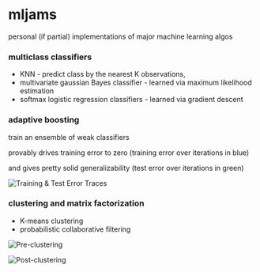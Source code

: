 # mljams
personal (if partial) implementations of major machine learning algos

### multiclass classifiers

* KNN - predict class by the nearest K observations,
* multivariate gaussian Bayes classifier - learned via maximum likelihood estimation
* softmax logistic regression classifiers - learned via gradient descent


### adaptive boosting
train an ensemble of weak classifiers


provably drives training error to zero (training error over iterations in blue)


and gives pretty solid generalizability (test error over iterations in green)


![Training & Test Error Traces](http://i.imgur.com/7qg1vCj.png)


### clustering and matrix factorization

* K-means clustering
* probabilistic collaborative filtering


![Pre-clustering](http://i.imgur.com/OZJpjJd.png)

![Post-clustering](http://i.imgur.com/cu5Iv9t.png)
